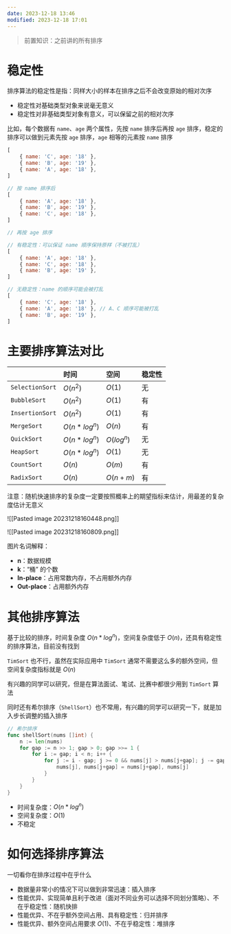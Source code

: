 ```yaml
---
date: 2023-12-18 13:46
modified: 2023-12-18 17:01
---
```


>前置知识：之前讲的所有排序

# 稳定性

排序算法的稳定性是指：同样大小的样本在排序之后不会改变原始的相对次序

- 稳定性对基础类型对象来说毫无意义
- 稳定性对非基础类型对象有意义，可以保留之前的相对次序

比如，每个数据有 `name`、`age` 两个属性，先按 `name` 排序后再按 `age` 排序，稳定的排序可以做到元素先按 `age` 排序，`age` 相等的元素按 `name` 排序

```js
[
	{ name: 'C', age: '18' },
	{ name: 'B', age: '19' },
	{ name: 'A', age: '18' },
]

// 按 name 排序后
[
	{ name: 'A', age: '18' },
	{ name: 'B', age: '19' },
	{ name: 'C', age: '18' },
]

// 再按 age 排序

// 有稳定性：可以保证 name 顺序保持原样（不被打乱）
[
	{ name: 'A', age: '18' },
	{ name: 'C', age: '18' },
	{ name: 'B', age: '19' },
]

// 无稳定性：name 的顺序可能会被打乱
[
	{ name: 'C', age: '18' },
	{ name: 'A', age: '18' }, // A、C 顺序可能被打乱
	{ name: 'B', age: '19' },
]
```

# 主要排序算法对比

|               | 时间           | 空间           | 稳定性 |
|:--------------|:-------------|:-------------|:----|
| `SelectionSort` | $O(n^2)$     | $O(1)$       | 无   |
| `BubbleSort`    | $O(n^2)$     | $O(1)$       | 有   |
| `InsertionSort` | $O(n^2)$     | $O(1)$       | 有   |
| `MergeSort`     | $O(n*log^n)$ | $O(n)$ &nbsp; | 有   |
| `QuickSort`     | $O(n*log^n)$ | $O(log^n)$   | 无   |
| `HeapSort`      | $O(n*log^n)$ | $O(1)$       | 无   |
| `CountSort`     | $O(n)$       | $O(m)$       | 有   |
| `RadixSort`     | $O(n)$       | $O(n+m)$       | 有   |  

注意：随机快速排序的复杂度一定要按照概率上的期望指标来估计，用最差的复杂度估计无意义

![[Pasted image 20231218160448.png]]

![[Pasted image 20231218160809.png]]

图片名词解释：

- **n**：数据规模
- **k**：“桶” 的个数
- **In-place**：占用常数内存，不占用额外内存
- **Out-place**：占用额外内存

# 其他排序算法

基于比较的排序，时间复杂度 $O(n*log^n)$，空间复杂度低于 $O(n)$，还具有稳定性的排序算法，目前没有找到

`TimSort` 也不行，虽然在实际应用中 `TimSort` 通常不需要这么多的额外空间，但空间复杂度指标就是 $O(n)$

有兴趣的同学可以研究，但是在算法面试、笔试、比赛中都很少用到 `TimSort` 算法

同时还有希尔排序（`ShellSort`）也不常用，有兴趣的同学可以研究一下，就是加入步长调整的插入排序

```go
// 希尔排序
func shellSort(nums []int) {
	n := len(nums)
	for gap := n >> 1; gap > 0; gap >>= 1 {
		for i := gap; i < n; i++ {
			for j := i - gap; j >= 0 && nums[j] > nums[j+gap]; j -= gap {
				nums[j], nums[j+gap] = nums[j+gap], nums[j]
			}
		}
	}
}
```

- 时间复杂度：$O(n*log^n)$
- 空间复杂度：$O(1)$
- 不稳定

# 如何选择排序算法

一切看你在排序过程中在乎什么

- 数据量非常小的情况下可以做到非常迅速：插入排序
- 性能优异、实现简单且利于改进（面对不同业务可以选择不同划分策略）、不在乎稳定性：随机快排
- 性能优异、不在乎额外空间占用、具有稳定性：归并排序
- 性能优异、额外空间占用要求 $O(1)$、不在乎稳定性：堆排序
